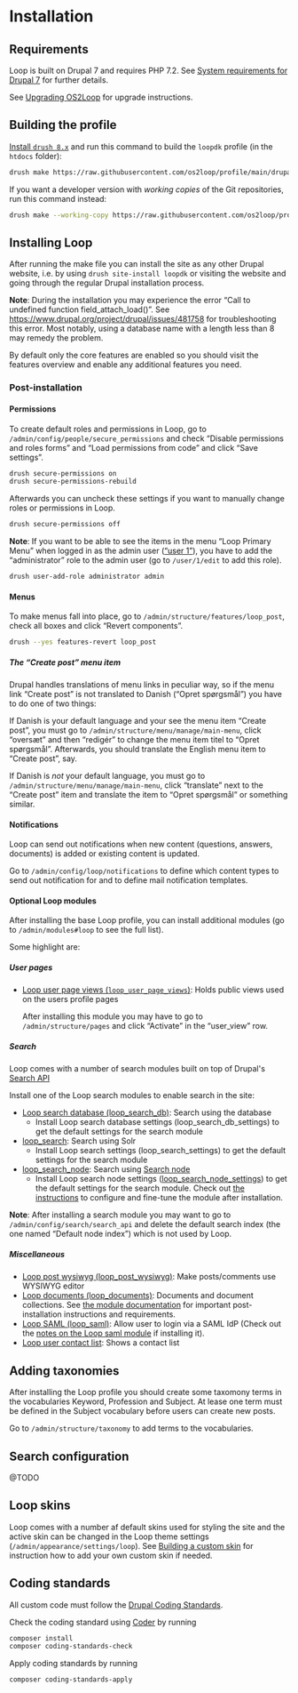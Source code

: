 # Installation

## Requirements

Loop is built on Drupal 7 and requires PHP 7.2. See [System requirements for
Drupal 7](https://www.drupal.org/docs/7/system-requirements) for further
details.

See [Upgrading OS2Loop](UPGRADE.md) for upgrade instructions.

## Building the profile

[Install `drush 8.x`](https://docs.drush.org/en/8.x/) and run this command to build
the `loopdk` profile (in the `htdocs` folder):

```sh
drush make https://raw.githubusercontent.com/os2loop/profile/main/drupal.make htdocs
```

If you want a developer version with _working copies_ of the Git repositories,
run this command instead:

```sh
drush make --working-copy https://raw.githubusercontent.com/os2loop/profile/main/drupal.make htdocs
```

## Installing Loop

After running the make file you can install the site as any other Drupal
website, i.e. by using `drush site-install loopdk` or visiting the website and
going through the regular Drupal installation process.

**Note**: During the installation you may experience the error “Call to
undefined function field_attach_load()”. See
https://www.drupal.org/project/drupal/issues/481758 for troubleshooting this
error. Most notably, using a database name with a length less than 8 may remedy
the problem.

By default only the core features are enabled so you should visit the features
overview and enable any additional features you need.

### Post-installation

#### Permissions

To create default roles and permissions in Loop, go to
`/admin/config/people/secure_permissions` and check “Disable permissions and roles
forms” and “Load permissions from code” and click “Save settings”.

```sh
drush secure-permissions on
drush secure-permissions-rebuild
```

Afterwards you can uncheck these settings if you want to manually change roles
or permissions in Loop.

```sh
drush secure-permissions off
```

**Note**: If you want to be able to see the items in the menu “Loop Primary
Menu” when logged in as the admin user ([“user
1”](https://www.drupal.org/docs/7/understanding-drupal/users-permissions-and-roles#s-associating-more-information-with-users)),
you have to add the “administrator” role to the admin user (go to `/user/1/edit`
to add this role).

```sh
drush user-add-role administrator admin
```

#### Menus

To make menus fall into place, go to `/admin/structure/features/loop_post`,
check all boxes and click “Revert components”.

```sh
drush --yes features-revert loop_post
```

##### The “Create post” menu item

Drupal handles translations of menu links in peculiar way, so if the menu link
“Create post” is not translated to Danish (“Opret spørgsmål”) you have to do one
of two things:

If Danish is your default language and your see the menu item “Create post”, you
must go to `/admin/structure/menu/manage/main-menu`, click “oversæt” and then
“redigér” to change the menu item titel to “Opret spørgsmål”. Afterwards, you
should translate the English menu item to “Create post”, say.

If Danish is *not* your default language, you must go to
`/admin/structure/menu/manage/main-menu`, click “translate” next to
the “Create post” item and translate the item to “Opret spørgsmål” or something
similar.

#### Notifications

Loop can send out notifications when new content (questions, answers, documents)
is added or existing content is updated.

Go to `/admin/config/loop/notifications` to define which content types to send
out notification for and to define mail notification templates.

#### Optional Loop modules

After installing the base Loop profile, you can install additional modules (go
to `/admin/modules#loop` to see the full list).

Some highlight are:

##### User pages

* [Loop user page views
  (`loop_user_page_views`)](modules/loop_user_page_views/README.md): Holds
  public views used on the users profile pages

  After installing this module you may have to go to `/admin/structure/pages`
  and click “Activate” in the “user_view” row.

##### Search

Loop comes with a number of search modules built on top of Drupal's [Search
API](https://www.drupal.org/project/search_api)

Install one of the Loop search modules to enable search in the site:

* [Loop search database (loop_search_db)](modules/loop_search_db/README.md):
  Search using the database
  * Install Loop search database settings (loop_search_db_settings) to get the
    default settings for the search module
* [loop_search](modules/loop_search/README.md): Search using Solr
  * Install Loop search settings (loop_search_settings) to get the default
    settings for the search module
* [loop_search_node](modules/loop_search_node/README.md): Search using [Search
  node](https://github.com/search-node)
  * Install Loop search node settings
    ([loop_search_node_settings](modules/loop_search_node_settings/README.md))
    to get the default settings for the search module. Check out [the
    instructions](modules/loop_search_node_settings/README.md) to configure and
    fine-tune the module after installation.

**Note**: After installing a search module you may want to go to
`/admin/config/search/search_api` and delete the default search index (the one
named “Default node index”) which is not used by Loop.

##### Miscellaneous

* [Loop post wysiwyg (loop_post_wysiwyg)](modules/loop_post_wysiwyg/README.md):
  Make posts/comments use WYSIWYG editor
* [Loop documents (loop_documents)](modules/loop_documents/README.md): Documents
  and document collections. See [the module
  documentation](modules/loop_documents/README.md) for important
  post-installation instructions and requirements.
* [Loop SAML (loop_saml)](modules/loop_saml/README.md): Allow user to login via
  a SAML IdP (Check out the [notes on the Loop saml
  module](modules/loop_saml/README.md) if installing it).
* [Loop user contact list](modules/loop_user_contact_list/README.md): Shows a
  contact list

## Adding taxonomies

After installing the Loop profile you should create some taxomony terms in the
vocabularies Keyword, Profession and Subject. At lease one term must be defined
in the Subject vocabulary before users can create new posts.

Go to `/admin/structure/taxonomy` to add terms to the vocabularies.

## Search configuration

@TODO

## Loop skins

Loop comes with a number af default skins used for styling the site and the
active skin can be changed in the Loop theme settings
(`/admin/appearance/settings/loop`). See [Building a custom
skin](themes/loop/README.md#building-a-custom-skin) for instruction how to add
your own custom skin if needed.

## Coding standards

All custom code must follow the [Drupal Coding
Standards](https://www.drupal.org/docs/develop/standards).

Check the coding standard using [Coder](https://www.drupal.org/project/coder) by
running

```sh
composer install
composer coding-standards-check
```

Apply coding standards by running

```sh
composer coding-standards-apply
```
